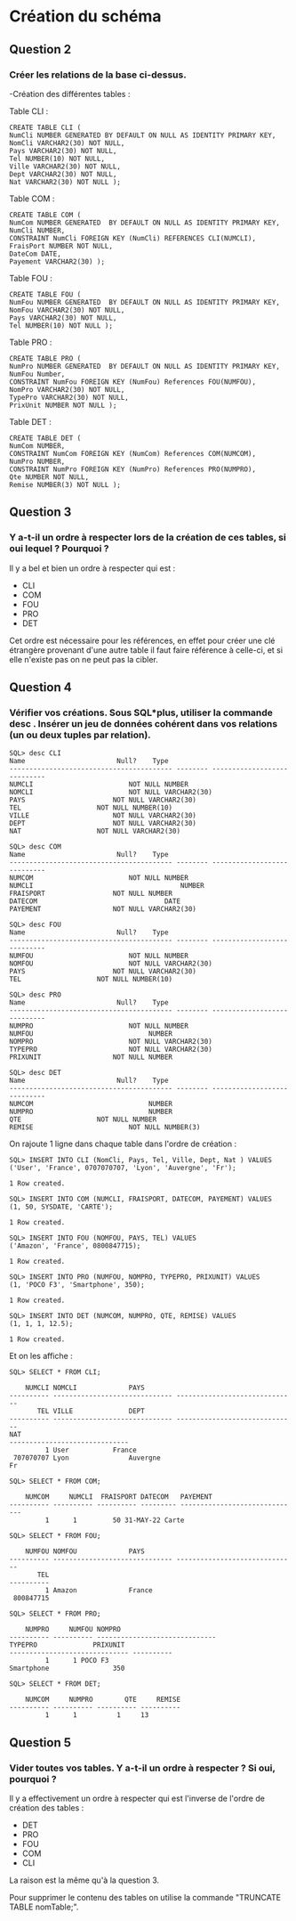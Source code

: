 # Création du schéma

## Question 2

### Créer les relations de la base ci-dessus.

-Création des différentes tables :

Table CLI :

    CREATE TABLE CLI (
    NumCli NUMBER GENERATED BY DEFAULT ON NULL AS IDENTITY PRIMARY KEY,
    NomCli VARCHAR2(30) NOT NULL,
    Pays VARCHAR2(30) NOT NULL,
    Tel NUMBER(10) NOT NULL,
    Ville VARCHAR2(30) NOT NULL,
    Dept VARCHAR2(30) NOT NULL,
    Nat VARCHAR2(30) NOT NULL );

Table COM :

    CREATE TABLE COM (
    NumCom NUMBER GENERATED  BY DEFAULT ON NULL AS IDENTITY PRIMARY KEY,
    NumCli NUMBER,
    CONSTRAINT NumCli FOREIGN KEY (NumCli) REFERENCES CLI(NUMCLI),
    FraisPort NUMBER NOT NULL,
    DateCom DATE,
    Payement VARCHAR2(30) );

Table FOU :

    CREATE TABLE FOU (
    NumFou NUMBER GENERATED  BY DEFAULT ON NULL AS IDENTITY PRIMARY KEY,
    NomFou VARCHAR2(30) NOT NULL,
    Pays VARCHAR2(30) NOT NULL,
    Tel NUMBER(10) NOT NULL );
    
Table PRO :

    CREATE TABLE PRO (
    NumPro NUMBER GENERATED  BY DEFAULT ON NULL AS IDENTITY PRIMARY KEY,
    NumFou Number,
    CONSTRAINT NumFou FOREIGN KEY (NumFou) References FOU(NUMFOU),
    NomPro VARCHAR2(30) NOT NULL,
    TypePro VARCHAR2(30) NOT NULL,
    PrixUnit NUMBER NOT NULL );

Table DET :

    CREATE TABLE DET (
    NumCom NUMBER,
    CONSTRAINT NumCom FOREIGN KEY (NumCom) References COM(NUMCOM),
    NumPro NUMBER,
    CONSTRAINT NumPro FOREIGN KEY (NumPro) References PRO(NUMPRO),
    Qte NUMBER NOT NULL,
    Remise NUMBER(3) NOT NULL );

## Question 3

### Y a-t-il un ordre à respecter lors de la création de ces tables, si oui lequel ? Pourquoi ?

Il y a bel et bien un ordre à respecter qui est :

* CLI
* COM
* FOU
* PRO
* DET

Cet ordre est nécessaire pour les références, en effet pour créer une clé étrangère provenant d'une autre table il faut faire référence à celle-ci, et si elle n'existe pas on ne peut pas la cibler.

## Question 4

### Vérifier vos créations. Sous SQL*plus, utiliser la commande desc <nomtable>. Insérer un jeu de données cohérent dans vos relations (un ou deux tuples par relation).
    
    SQL> desc CLI
    Name					   Null?    Type
    ----------------------------------------- -------- ----------------------------
    NUMCLI 				          NOT NULL NUMBER
    NOMCLI 				          NOT NULL VARCHAR2(30)
    PAYS					  NOT NULL VARCHAR2(30)
    TEL					  NOT NULL NUMBER(10)
    VILLE					  NOT NULL VARCHAR2(30)
    DEPT					  NOT NULL VARCHAR2(30)
    NAT					  NOT NULL VARCHAR2(30)

    SQL> desc COM
    Name					   Null?    Type
    ----------------------------------------- -------- ----------------------------
    NUMCOM 				          NOT NULL NUMBER
    NUMCLI 			                           NUMBER
    FRAISPORT				  NOT NULL NUMBER
    DATECOM				                   DATE
    PAYEMENT				  NOT NULL VARCHAR2(30)

    SQL> desc FOU
    Name					   Null?    Type
    ----------------------------------------- -------- ----------------------------
    NUMFOU 				          NOT NULL NUMBER
    NOMFOU 				          NOT NULL VARCHAR2(30)
    PAYS					  NOT NULL VARCHAR2(30)
    TEL					  NOT NULL NUMBER(10)
    
    SQL> desc PRO
    Name					   Null?    Type
    ----------------------------------------- -------- ----------------------------
    NUMPRO 				          NOT NULL NUMBER
    NUMFOU 					           NUMBER
    NOMPRO 				          NOT NULL VARCHAR2(30)
    TYPEPRO				          NOT NULL VARCHAR2(30)
    PRIXUNIT				  NOT NULL NUMBER
    
    SQL> desc DET
    Name					   Null?    Type
    ----------------------------------------- -------- ----------------------------
    NUMCOM 					           NUMBER
    NUMPRO 					           NUMBER
    QTE					  NOT NULL NUMBER
    REMISE 				          NOT NULL NUMBER(3)

On rajoute 1 ligne dans chaque table dans l'ordre de création :

    SQL> INSERT INTO CLI (NomCli, Pays, Tel, Ville, Dept, Nat ) VALUES
    ('User', 'France', 0707070707, 'Lyon', 'Auvergne', 'Fr');
    
    1 Row created.
    
    SQL> INSERT INTO COM (NUMCLI, FRAISPORT, DATECOM, PAYEMENT) VALUES
    (1, 50, SYSDATE, 'CARTE');
    
    1 Row created.
    
    SQL> INSERT INTO FOU (NOMFOU, PAYS, TEL) VALUES
    ('Amazon', 'France', 0800847715);
    
    1 Row created.
    
    SQL> INSERT INTO PRO (NUMFOU, NOMPRO, TYPEPRO, PRIXUNIT) VALUES
    (1, 'POCO F3', 'Smartphone', 350);
    
    1 Row created.
    
    SQL> INSERT INTO DET (NUMCOM, NUMPRO, QTE, REMISE) VALUES
    (1, 1, 1, 12.5);
    
    1 Row created.

Et on les affiche :

    SQL> SELECT * FROM CLI;

        NUMCLI NOMCLI			  PAYS
    ---------- ------------------------------ ------------------------------
           TEL VILLE			  DEPT
    ---------- ------------------------------ ------------------------------
    NAT
    ------------------------------
             1 User			  France
     707070707 Lyon 			  Auvergne
    Fr
    
    SQL> SELECT * FROM COM;
    
        NUMCOM     NUMCLI  FRAISPORT DATECOM   PAYEMENT
    ---------- ---------- ---------- --------- ------------------------------
             1	    1	      50 31-MAY-22 Carte
    
    SQL> SELECT * FROM FOU;
    
        NUMFOU NOMFOU			  PAYS
    ---------- ------------------------------ ------------------------------
           TEL
    ----------
             1 Amazon			  France
     800847715
    
    SQL> SELECT * FROM PRO;
    
        NUMPRO     NUMFOU NOMPRO
    ---------- ---------- ------------------------------
    TYPEPRO 			 PRIXUNIT
    ------------------------------ ----------
             1	    1 POCO F3
    Smartphone			      350
    
    SQL> SELECT * FROM DET;
    
        NUMCOM     NUMPRO	     QTE     REMISE
    ---------- ---------- ---------- ----------
             1	    1	       1	 13
    
## Question 5
    
### Vider toutes vos tables. Y a-t-il un ordre à respecter ? Si oui, pourquoi ?
    
Il y a effectivement un ordre à respecter qui est l'inverse de l'ordre de création des tables :

* DET
* PRO
* FOU
* COM
* CLI
    
La raison est la même qu'à la question 3.

Pour supprimer le contenu des tables on utilise la commande "TRUNCATE TABLE nomTable;".

